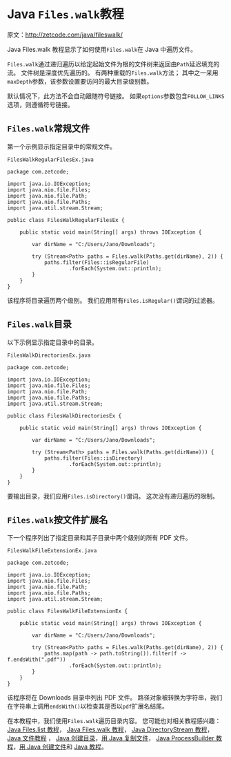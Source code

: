 # Java `Files.walk`教程

原文：http://zetcode.com/java/fileswalk/

Java Files.walk 教程显示了如何使用`Files.walk`在 Java 中遍历文件。

`Files.walk`通过递归遍历以给定起始文件为根的文件树来返回由`Path`延迟填充的流。 文件树是深度优先遍历的。 有两种重载的`Files.walk`方法； 其中之一采用`maxDepth`参数，该参数设置要访问的最大目录级别数。

默认情况下，此方法不会自动跟随符号链接。 如果`options`参数包含`FOLLOW_LINKS`选项，则遵循符号链接。

## `Files.walk`常规文件

第一个示例显示指定目录中的常规文件。

`FilesWalkRegularFilesEx.java`

```
package com.zetcode;

import java.io.IOException;
import java.nio.file.Files;
import java.nio.file.Path;
import java.nio.file.Paths;
import java.util.stream.Stream;

public class FilesWalkRegularFilesEx {

    public static void main(String[] args) throws IOException {

        var dirName = "C:/Users/Jano/Downloads";

        try (Stream<Path> paths = Files.walk(Paths.get(dirName), 2)) {
            paths.filter(Files::isRegularFile)
                    .forEach(System.out::println);
        }
    }
}

```

该程序将目录遍历两个级别。 我们应用带有`Files.isRegular()`谓词的过滤器。

## `Files.walk`目录

以下示例显示指定目录中的目录。

`FilesWalkDirectoriesEx.java`

```
package com.zetcode;

import java.io.IOException;
import java.nio.file.Files;
import java.nio.file.Path;
import java.nio.file.Paths;
import java.util.stream.Stream;

public class FilesWalkDirectoriesEx {

    public static void main(String[] args) throws IOException {

        var dirName = "C:/Users/Jano/Downloads";

        try (Stream<Path> paths = Files.walk(Paths.get(dirName))) {
            paths.filter(Files::isDirectory)
                    .forEach(System.out::println);
        }
    }
}

```

要输出目录，我们应用`Files.isDirectory()`谓词。 这次没有递归遍历的限制。

## `Files.walk`按文件扩展名

下一个程序列出了指定目录和其子目录中两个级别的所有 PDF 文件。

`FilesWalkFileExtensionEx.java`

```
package com.zetcode;

import java.io.IOException;
import java.nio.file.Files;
import java.nio.file.Path;
import java.nio.file.Paths;
import java.util.stream.Stream;

public class FilesWalkFileExtensionEx {

    public static void main(String[] args) throws IOException {

        var dirName = "C:/Users/Jano/Downloads";

        try (Stream<Path> paths = Files.walk(Paths.get(dirName), 2)) {
            paths.map(path -> path.toString()).filter(f -> f.endsWith(".pdf"))
                    .forEach(System.out::println);
        }
    }
}

```

该程序将在 Downloads 目录中列出 PDF 文件。 路径对象被转换为字符串，我们在字符串上调用`endsWith()`以检查其是否以`pdf`扩展名结尾。

在本教程中，我们使用`Files.walk`遍历目录内容。 您可能也对相关教程感兴趣： [Java Files.list 教程](/java/fileslist/)， [Java Files.walk 教程](/java/fileswalk/)， [Java DirectoryStream 教程](/java/directorystream/)， [Java 文件教程](/java/file/) ， [Java 创建目录](/java/createdirectory/)，[用 Java 复制文件](/java/copyfile/)， [Java ProcessBuilder 教程](/java/processbuilder/)，[用 Java 创建文件](/java/createfile/)和 [Java 教程](/lang/java/)。